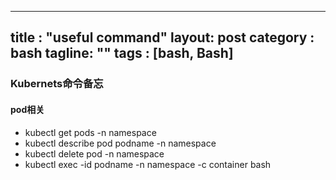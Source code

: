 
---
title : "useful command"
layout: post
category : bash
tagline: ""
tags : [bash, Bash]
---


### Kubernets命令备忘

#### pod相关

*	kubectl get pods -n namespace
*	kubectl describe pod podname -n namespace
*	kubectl delete pod -n namespace
*	kubectl exec -id podname -n namespace -c container bash

